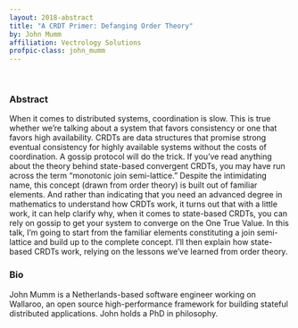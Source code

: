 ```yaml
---
layout: 2018-abstract
title: "A CRDT Primer: Defanging Order Theory"
by: John Mumm
affiliation: Vectrology Solutions
profpic-class: john_mumm
---
```


<br/>

### Abstract

When it comes to distributed systems, coordination is slow. This is true whether we’re talking about a system that favors consistency or one that favors high availability. CRDTs are data structures that promise strong eventual consistency for highly available systems without the costs of coordination. A gossip protocol will do the trick. If you’ve read anything about the theory behind state-based convergent CRDTs, you may have run across the term “monotonic join semi-lattice.” Despite the intimidating name, this concept (drawn from order theory) is built out of familiar elements. And rather than indicating that you need an advanced degree in mathematics to understand how CRDTs work, it turns out that with a little work, it can help clarify why, when it comes to state-based CRDTs, you can rely on gossip to get your system to converge on the One True Value. In this talk, I’m going to start from the familiar elements constituting a join semi-lattice and build up to the complete concept. I’ll then explain how state-based CRDTs work, relying on the lessons we’ve learned from order theory.

### Bio

John Mumm is a Netherlands-based software engineer working on Wallaroo, an open source high-performance framework for building stateful distributed applications. John holds a PhD in philosophy.

